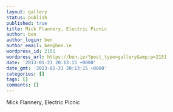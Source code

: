 ```yaml
---
layout: gallery
status: publish
published: true
title: Mick Flannery, Electric Picnic
author: ben
author_login: ben
author_email: ben@ben.ie
wordpress_id: 2151
wordpress_url: https://ben.ie/?post_type=gallery&amp;p=2151
date: '2013-01-21 20:13:15 +0000'
date_gmt: '2013-01-21 20:13:15 +0000'
categories: []
tags: []
comments: []
---
```

<p>Mick Flannery, Electric Picnic</p>
